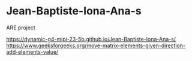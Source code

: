 # Jean-Baptiste-Iona-Ana-s
ARE project 


 https://dynamic-g4-mipi-23-5b.github.io/Jean-Baptiste-Iona-Ana-s/
https://www.geeksforgeeks.org/move-matrix-elements-given-direction-add-elements-value/

